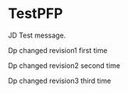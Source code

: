 # TestPFP


JD Test message.



Dp changed revision1 first time


Dp changed revision2 second time


Dp changed revision3 third time

